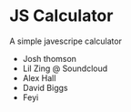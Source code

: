 # JS Calculator
A simple javescripe calculator

* Josh thomson
* Lil Zing @ Soundcloud
* Alex Hall
* David Biggs
* Feyi
